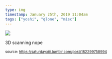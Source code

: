 ```yaml
---
type: img
timestamp: January 25th, 2019 11:04am
tags: ["yoshi", "qlone", "misc"]
---
```

<img src="https://saturdayxiii.github.io/media/media/182299758994.png"/>
                                                                                          
3D scanning nope
 
                                    
                
                
                
                
                                
<small>source: https://saturdayxiii.tumblr.com/post/182299758994</small>